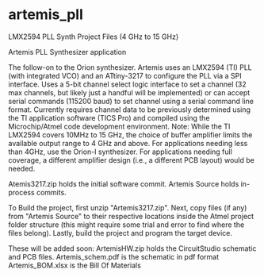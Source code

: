 # artemis_pll
LMX2594 PLL Synth Project Files (4 GHz to 15 GHz)

Artemis PLL Synthesizer application

The follow-on to the Orion synthesizer.  Artemis uses an LMX2594 (TI) PLL (with integrated VCO) and an ATtiny-3217 to configure the PLL via a SPI interface. Uses a 5-bit channel select logic interface to set a channel (32 max channels, but likely just a handful will be implemented) or can accept serial commands (115200 baud) to set channel using a serial command line format. Currently requires channel data to be previously determined using the TI application software (TICS Pro) and compiled using the Microchip/Atmel code development environment.
Note: While the TI LMX2594 covers 10MHz to 15 GHz, the choice of buffer amplifier limits the available output range to 4 GHz and above.  For applications needing less than 4GHz, use the Orion-I synthesizer.  For applications needing full coverage, a different amplifier design (i.e., a different PCB layout) would be needed.

Atemis3217.zip holds the initial software commit.
Artemis Source holds in-process commits.

To Build the project, first unzip "Artemis3217.zip".  Next, copy files (if any) from "Artemis Source" to their respective locations inside the Atmel project folder structure (this might require some trial and error to find where the files belong).
Lastly, build the project and program the target device.

These will be added soon:
ArtemisHW.zip holds the CircuitStudio schematic and PCB files.
Artemis_schem.pdf is the schematic in pdf format
Artemis_BOM.xlsx is the Bill Of Materials
